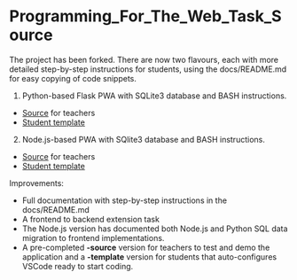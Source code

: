 # Programming_For_The_Web_Task_Source
The project has been forked. There are now two flavours, each with more detailed step-by-step instructions for students, using the docs/README.md for easy copying of code snippets.
1. Python-based Flask PWA with SQLite3 database and BASH instructions.
  - [Source](https://github.com/TempeHS/Flask_PWA_Programming_For_The_Web_Task_Source) for teachers
  - [Student template](https://github.com/TempeHS/Flask_PWA_Programming_For_The_Web_Task_Template)
2. Node.js-based PWA with SQlite3 database and BASH instructions.
  - [Source](https://github.com/TempeHS/NodeJS_PWA_Programming_For_The_Web_Task_Source) for teachers
  - [Student template](https://github.com/TempeHS/NodeJS_PWA_Programming_For_The_Web_Task_Template)

Improvements:
  - Full documentation with step-by-step instructions in the docs/README.md
  - A frontend to backend extension task
  - The Node.js version has documented both Node.js and Python SQL data migration to frontend implementations.
  - A pre-completed **-source** version for teachers to test and demo the application and a **-template** version for students that auto-configures VSCode ready to start coding.
